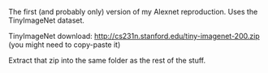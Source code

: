 The first (and probably only) version of my Alexnet reproduction. Uses the TinyImageNet dataset.

TinyImageNet download: http://cs231n.stanford.edu/tiny-imagenet-200.zip (you might need to copy-paste it)

Extract that zip into the same folder as the rest of the stuff.
